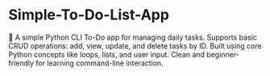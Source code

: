 # Simple-To-Do-List-App
📝 A simple Python CLI To-Do app for managing daily tasks. Supports basic CRUD operations: add, view, update, and delete tasks by ID. Built using core Python concepts like loops, lists, and user input. Clean and beginner-friendly for learning command-line interaction.
